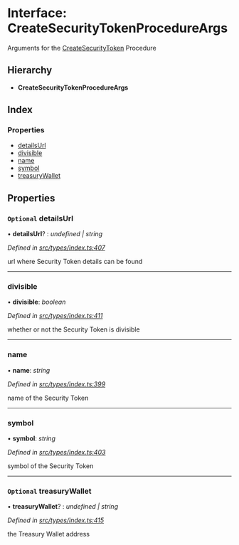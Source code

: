 # Interface: CreateSecurityTokenProcedureArgs

Arguments for the [CreateSecurityToken](../enums/_types_index_.proceduretype.md#createsecuritytoken) Procedure

## Hierarchy

* **CreateSecurityTokenProcedureArgs**

## Index

### Properties

* [detailsUrl](_types_index_.createsecuritytokenprocedureargs.md#optional-detailsurl)
* [divisible](_types_index_.createsecuritytokenprocedureargs.md#divisible)
* [name](_types_index_.createsecuritytokenprocedureargs.md#name)
* [symbol](_types_index_.createsecuritytokenprocedureargs.md#symbol)
* [treasuryWallet](_types_index_.createsecuritytokenprocedureargs.md#optional-treasurywallet)

## Properties

### `Optional` detailsUrl

• **detailsUrl**? : *undefined | string*

*Defined in [src/types/index.ts:407](https://github.com/PolymathNetwork/polymath-sdk/blob/45453ad/src/types/index.ts#L407)*

url where Security Token details can be found

___

###  divisible

• **divisible**: *boolean*

*Defined in [src/types/index.ts:411](https://github.com/PolymathNetwork/polymath-sdk/blob/45453ad/src/types/index.ts#L411)*

whether or not the Security Token is divisible

___

###  name

• **name**: *string*

*Defined in [src/types/index.ts:399](https://github.com/PolymathNetwork/polymath-sdk/blob/45453ad/src/types/index.ts#L399)*

name of the Security Token

___

###  symbol

• **symbol**: *string*

*Defined in [src/types/index.ts:403](https://github.com/PolymathNetwork/polymath-sdk/blob/45453ad/src/types/index.ts#L403)*

symbol of the Security Token

___

### `Optional` treasuryWallet

• **treasuryWallet**? : *undefined | string*

*Defined in [src/types/index.ts:415](https://github.com/PolymathNetwork/polymath-sdk/blob/45453ad/src/types/index.ts#L415)*

the Treasury Wallet address
